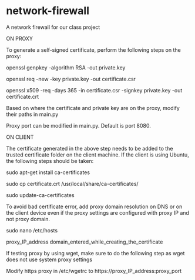 # network-firewall
A network firewall for our class project

ON PROXY

To generate a self-signed certificate, perform the following steps on the proxy:

openssl genpkey -algorithm RSA -out private.key

openssl req -new -key private.key -out certificate.csr

openssl x509 -req -days 365 -in certificate.csr -signkey private.key -out certificate.crt

Based on where the certificate and private key are on the proxy, modify their paths in main.py 

Proxy port can be modified in main.py. Default is port 8080.

ON CLIENT

The certificate generated in the above step needs to be added to the trusted certificate folder on the client machine. If the client is using Ubuntu, the following steps should be taken:

sudo apt-get install ca-certificates

sudo cp certificate.crt /usr/local/share/ca-certificates/

sudo update-ca-certificates

To avoid bad certificate error, add proxy domain resolution on DNS or on the client device even if the proxy settings are configured with proxy IP and not proxy domain.

sudo nano /etc/hosts 

proxy_IP_address	domain_entered_while_creating_the_certificate

If testing proxy by using wget, make sure to do the following step as wget does not use system proxy settings

Modify https proxy in /etc/wgetrc to https://proxy_IP_address:proxy_port
